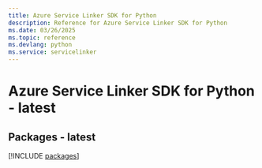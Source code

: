```yaml
---
title: Azure Service Linker SDK for Python
description: Reference for Azure Service Linker SDK for Python
ms.date: 03/26/2025
ms.topic: reference
ms.devlang: python
ms.service: servicelinker
---
```

# Azure Service Linker SDK for Python - latest
## Packages - latest
[!INCLUDE [packages](service-linker-index.md)]